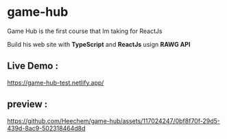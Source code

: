 # game-hub
Game Hub is the first course that Im taking for ReactJs

Build his web site with  **TypeScript** and **ReactJs** usign **RAWG API**

## Live Demo :
https://game-hub-test.netlify.app/ 

## preview :

https://github.com/Heechem/game-hub/assets/117024247/0bf8f70f-29d5-439d-8ac9-502318464d8d


